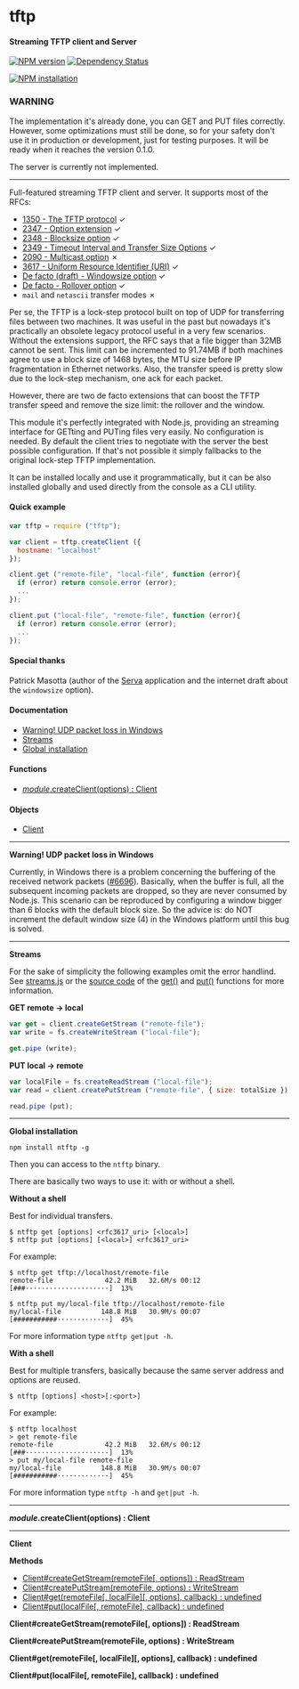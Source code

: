 tftp
====

#### Streaming TFTP client and Server ####

[![NPM version](https://badge.fury.io/js/tftp.png)](http://badge.fury.io/js/tftp "Fury Version Badge")
[![Dependency Status](https://david-dm.org/gagle/node-tftp.png)](https://david-dm.org/gagle/node-tftp "David Dependency Manager Badge")

[![NPM installation](https://nodei.co/npm/tftp.png?mini=true)](https://nodei.co/npm/tftp "NodeICO Badge")

### WARNING ###

The implementation it's already done, you can GET and PUT files correctly. However, some optimizations must still be done, so for your safety don't use it in production or development, just for testing purposes. It will be ready when it reaches the version 0.1.0.

The server is currently not implemented.

---

Full-featured streaming TFTP client and server. It supports most of the RFCs:

- [1350 - The TFTP protocol](http://www.ietf.org/rfc/rfc1350.txt) ✓
- [2347 - Option extension](http://www.ietf.org/rfc/rfc2347.txt) ✓
- [2348 - Blocksize option](http://www.ietf.org/rfc/rfc2348.txt) ✓
- [2349 - Timeout Interval and Transfer Size Options](http://www.ietf.org/rfc/rfc2349.txt) ✓
- [2090 - Multicast option](http://www.ietf.org/rfc/rfc2090.txt) ✗
- [3617 - Uniform Resource Identifier (URI)](http://www.ietf.org/rfc/rfc3617.txt) ✓
- [De facto (draft) - Windowsize option](http://www.ietf.org/id/draft-masotta-tftpexts-windowsize-opt-08.txt) ✓
- [De facto - Rollover option](http://www.compuphase.com/tftp.htm) ✓
- `mail` and `netascii` transfer modes ✗

Per se, the TFTP is a lock-step protocol built on top of UDP for transferring files between two machines. It was useful in the past but nowadays it's practically an obsolete legacy protocol useful in a very few scenarios. Without the  extensions support, the RFC says that a file bigger than 32MB cannot be sent. This limit can be incremented to 91.74MB if both machines agree to use a block size of 1468 bytes, the MTU size before IP fragmentation in Ethernet networks. Also, the transfer speed is pretty slow due to the lock-step mechanism, one ack for each packet.

However, there are two de facto extensions that can boost the TFTP transfer speed and remove the size limit: the rollover and the window.

This module it's perfectly integrated with Node.js, providing an streaming interface for GETting and PUTing files very easily. No configuration is needed. By default the client tries to negotiate with the server the best possible configuration. If that's not possible it simply fallbacks to the original lock-step TFTP implementation.

It can be installed locally and use it programmatically, but it can be also installed globally and used directly from the console as a CLI utility.

#### Quick example ####

```javascript
var tftp = require ("tftp");

var client = tftp.createClient ({
  hostname: "localhost"
});

client.get ("remote-file", "local-file", function (error){
  if (error) return console.error (error);
  ...
});

client.put ("local-file", "remote-file", function (error){
  if (error) return console.error (error);
  ...
});
```

#### Special thanks ####

Patrick Masotta (author of the [Serva](http://www.vercot.com/~serva/) application and the internet draft about the `windowsize` option).

#### Documentation ####

- [Warning! UDP packet loss in Windows](#udploss)
- [Streams](#streams)
- [Global installation](#global)

#### Functions ####

- [_module_.createClient(options) : Client](#createclient)

#### Objects ####

- [Client](#client)

---

<a name="udploss"></a>
__Warning! UDP packet loss in Windows__

Currently, in Windows there is a problem concerning the buffering of the received network packets ([#6696](https://github.com/joyent/node/issues/6696)). Basically, when the buffer is full, all the subsequent incoming packets are dropped, so they are never consumed by Node.js. This scenario can be reproduced by configuring a window bigger than 6 blocks with the default block size. So the advice is: do NOT increment the default window size (4) in the Windows platform until this bug is solved.

---

<a name="streams"></a>
__Streams__

For the sake of simplicity the following examples omit the error handlind. See [streams.js](https://github.com/gagle/node-tftp/blob/master/examples/streams.js) or the [source code](https://github.com/gagle/node-tftp/blob/master/lib/client.js) of the [get()](#client-get) and [put()](#client-put) functions for more information.

__GET remote → local__

```javascript
var get = client.createGetStream ("remote-file");
var write = fs.createWriteStream ("local-file");

get.pipe (write);
```

__PUT local → remote__

```javascript
var localFile = fs.createReadStream ("local-file");
var read = client.createPutStream ("remote-file", { size: totalSize });

read.pipe (put);
```

---

<a name="global"></a>
__Global installation__

```
npm install ntftp -g
```

Then you can access to the `ntftp` binary.

There are basically two ways to use it: with or without a shell.

__Without a shell__

Best for individual transfers.

```
$ ntftp get [options] <rfc3617_uri> [<local>]
$ ntftp put [options] [<local>] <rfc3617_uri>
```

For example:

```
$ ntftp get tftp://localhost/remote-file
remote-file             42.2 MiB   32.6M/s 00:12 [###·····················]  13%
```

```
$ ntftp put my/local-file tftp://localhost/remote-file
my/local-file          148.8 MiB   30.9M/s 00:07 [###########·············]  45%
```

For more information type `ntftp get|put -h`.

__With a shell__

Best for multiple transfers, basically because the same server address and options are reused.

```
$ ntftp [options] <host>[:<port>]
```

For example:

```
$ ntftp localhost
> get remote-file
remote-file             42.2 MiB   32.6M/s 00:12 [###·····················]  13%
> put my/local-file remote-file
my/local-file          148.8 MiB   30.9M/s 00:07 [###########·············]  45%
```

For more information type `ntftp -h` and `get|put -h`.

---

<a name="createclient"></a>
___module_.createClient(options) : Client__

---

<a name="client"></a>
__Client__

__Methods__

- [Client#createGetStream(remoteFile[, options]) : ReadStream](#client_creategetstream)
- [Client#createPutStream(remoteFile, options) : WriteStream](#client_createputstream)
- [Client#get(remoteFile[, localFile][, options], callback) : undefined](#client_get)
- [Client#put(localFile[, remoteFile], callback) : undefined](#client_put)

<a name="client_creategetstream"></a>
__Client#createGetStream(remoteFile[, options]) : ReadStream__



<a name="client_createputstream"></a>
__Client#createPutStream(remoteFile, options) : WriteStream__



<a name="client_get"></a>
__Client#get(remoteFile[, localFile][, options], callback) : undefined__



<a name="client_put"></a>
__Client#put(localFile[, remoteFile], callback) : undefined__

